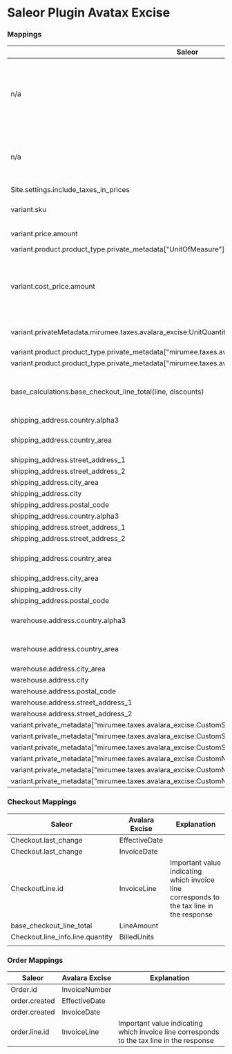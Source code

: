 # Saleor Plugin Avatax Excise

### Mappings

| Saleor                                                                                                  | Avalara Excise            | Explanation                                                                    |
| ------------------------------------------------------------------------------------------------------- | ------------------------- | ------------------------------------------------------------------------------ |
| n/a                                                                                                     | TransactionType           | hardcoded "DIRECT" for e-commerce, Options are DIRECT, RETAIL and WHOLESALE    |
| n/a                                                                                                     | TitleTransferCode         | hardcoded "DEST", Definition of where the title transfer takes place           |
| Site.settings.include_taxes_in_prices                                                                   | TaxIncluded               |                                                                                |
| variant.sku                                                                                             | ProductCode               | ProductCode that ATE recognizes                                                |
| variant.price.amount                                                                                    | UnitPrice                 | Sale Price Per Unit                                                            |
| variant.product.product_type.private_metadata["UnitOfMeasure"]                                          | UnitOfMeasure             |                                                                                |
| variant.cost_price.amount                                                                               | AlternateUnitPrice        | wholesale cost (or other value needed as excise tax basis for tax calculation) |
| variant.privateMetadata.mirumee.taxes.avalara_excise:UnitQuantity                                       | UnitQuantity              | item count within the package                                                  |
| variant.product.product_type.private_metadata["mirumee.taxes.avalara_excise:UnitQuantityUnitOfMeasure"] | UnitQuantityUnitOfMeasure |                                                                                |
| variant.product.product_type.private_metadata["mirumee.taxes.avalara_excise:UnitOfMeasure"]             | UnitOfMeasure             |                                                                                |
| base_calculations.base_checkout_line_total(line, discounts)                                             | LineAmount                | Total amount of line item, including quantity and discount                     |
| shipping_address.country.alpha3                                                                         | DestinationCountryCode    |                                                                                |
| shipping_address.country_area                                                                           | DestinationJurisdiction   | within the US this is a state                                                  |
| shipping_address.street_address_1                                                                       | DestinationAddress1       |                                                                                |
| shipping_address.street_address_2                                                                       | DestinationAddress2       |                                                                                |
| shipping_address.city_area                                                                              | DestinationCounty         |                                                                                |
| shipping_address.city                                                                                   | DestinationCity           |                                                                                |
| shipping_address.postal_code                                                                            | DestinationPostalCode     |                                                                                |
| shipping_address.country.alpha3                                                                         | SaleCountryCode           |                                                                                |
| shipping_address.street_address_1                                                                       | SaleAddress1              |                                                                                |
| shipping_address.street_address_2                                                                       | SaleAddress2              |                                                                                |
| shipping_address.country_area                                                                           | SaleJurisdiction          | within the US this is a state                                                  |
| shipping_address.city_area                                                                              | SaleCounty                |                                                                                |
| shipping_address.city                                                                                   | SaleCity                  |                                                                                |
| shipping_address.postal_code                                                                            | SalePostalCode            |                                                                                |
| warehouse.address.country.alpha3                                                                        | OriginCountryCode         | Location of the warehouse                                                      |
| warehouse.address.country_area                                                                          | OriginJurisdiction        | within the US this is a state                                                  |
| warehouse.address.city_area                                                                             | OriginCounty              |                                                                                |
| warehouse.address.city                                                                                  | OriginCity                |                                                                                |
| warehouse.address.postal_code                                                                           | OriginPostalCode          |                                                                                |
| warehouse.address.street_address_1                                                                      | OriginAddress1            |                                                                                |
| warehouse.address.street_address_2                                                                      | OriginAddress2            |                                                                                |
| variant.private_metadata["mirumee.taxes.avalara_excise:CustomString1"]                                  | CustomString1             |                                                                                |
| variant.private_metadata["mirumee.taxes.avalara_excise:CustomString2"]                                  | CustomString2             |                                                                                |
| variant.private_metadata["mirumee.taxes.avalara_excise:CustomString3"]                                  | CustomString3             |                                                                                |
| variant.private_metadata["mirumee.taxes.avalara_excise:CustomNumeric1"]                                 | CustomNumeric1            |                                                                                |
| variant.private_metadata["mirumee.taxes.avalara_excise:CustomNumeric2"]                                 | CustomNumeric2            |                                                                                |
| variant.private_metadata["mirumee.taxes.avalara_excise:CustomNumeric3"]                                 | CustomNumeric3            |                                                                                |

### Checkout Mappings

| Saleor                           | Avalara Excise | Explanation                                                                               |
| -------------------------------- | -------------- | ----------------------------------------------------------------------------------------- |
| Checkout.last_change             | EffectiveDate  |                                                                                           |
| Checkout.last_change             | InvoiceDate    |                                                                                           |
| CheckoutLine.id                  | InvoiceLine    | Important value indicating which invoice line corresponds to the tax line in the response |
| base_checkout_line_total         | LineAmount     |                                                                                           |
| Checkout.line_info.line.quantity | BilledUnits    |                                                                                           |
|                                  |

### Order Mappings

| Saleor        | Avalara Excise | Explanation                                                                               |
| ------------- | -------------- | ----------------------------------------------------------------------------------------- |
| Order.id      | InvoiceNumber  |                                                                                           |
| order.created | EffectiveDate  |                                                                                           |
| order.created | InvoiceDate    |                                                                                           |
| order.line.id | InvoiceLine    | Important value indicating which invoice line corresponds to the tax line in the response |
